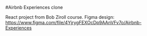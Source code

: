 #Airbnb Experiences clone 

React project from Bob Ziroll course.
Figma design: https://www.figma.com/file/4YjrygFEXOcDp9AAnVFv7o/Airbnb-Experiences
